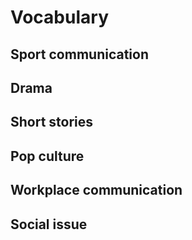 # Vocabulary

<!--
How to make a table:

Vocabulary|中文
-----|--
wdfwdf|sdf

-->

## Sport communication

## Drama

## Short stories

## Pop culture

## Workplace communication

## Social issue
